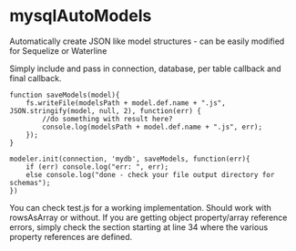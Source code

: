 # mysqlAutoModels
Automatically create JSON like model structures - can be easily modified for Sequelize or Waterline

Simply include and pass in connection, database, per table callback and final callback.

	function saveModels(model){
		fs.writeFile(modelsPath + model.def.name + ".js", JSON.stringify(model, null, 2), function(err) {
			//do something with result here?
			console.log(modelsPath + model.def.name + ".js", err);
		});
	}

	modeler.init(connection, 'mydb', saveModels, function(err){
		if (err) console.log("err: ", err);
		else console.log("done - check your file output directory for schemas");
	})

You can check test.js for a working implementation.  Should work with rowsAsArray or without.
If you are getting object property/array reference errors, simply check the section starting at line 34 where the various property references are defined.


